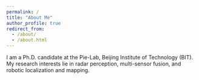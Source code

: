 ```yaml
---
permalink: /
title: "About Me"
author_profile: true
redirect_from: 
  - /about/
  - /about.html
---
```


I am a Ph.D. candidate at the Pie-Lab, Beijing Institute of Technology (BIT). My research interests lie in radar perception, multi-sensor fusion, and robotic localization and mapping. 
